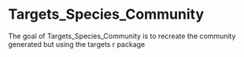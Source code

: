 
<!-- README.md is generated from README.Rmd. Please edit that file -->

# Targets_Species_Community

<!-- badges: start -->
<!-- badges: end -->

The goal of Targets_Species_Community is to recreate the community
generated but using the targets r package
